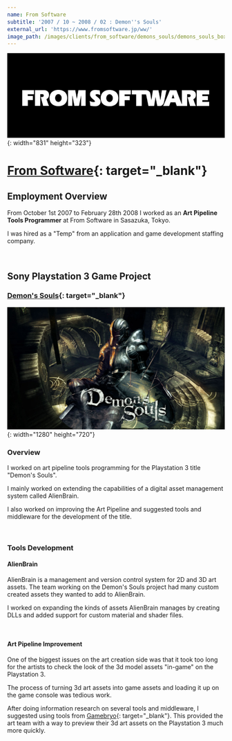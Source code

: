 ```yaml
---
name: From Software
subtitle: '2007 / 10 ~ 2008 / 02 : Demon''s Souls'
external_url: 'https://www.fromsoftware.jp/ww/'
image_path: /images/clients/from_software/demons_souls/demons_souls_box_bg.png
---
```


![](/images/clients/from_software/from_software_logo.png){: width="831" height="323"}

# [From Software](https://www.fromsoftware.jp/ww/){: target="_blank"}

## Employment Overview

From October 1st 2007 to February 28th 2008 I worked as an **Art Pipeline Tools Programmer** at From Software in Sasazuka, Tokyo.

I was hired as a "Temp" from an application and game development staffing company.

&nbsp;

## Sony Playstation 3 Game Project

### [Demon's Souls](https://www.fromsoftware.jp/ww/detail.html?csm=07){: target="_blank"}

![](/images/clients/from_software/demons_souls/demons-souls_wide.jpg){: width="1280" height="720"}

### Overview

I worked on art pipeline tools programming for the Playstation 3 title &nbsp; &nbsp; &nbsp;&nbsp; "Demon's Souls".

I mainly worked on extending the capabilities of a digital asset management system called AlienBrain.

I also worked on improving the Art Pipeline and suggested tools and middleware for the development of the title.

&nbsp;

### Tools Development

#### AlienBrain

AlienBrain is a management and version control system for 2D and 3D art assets. The team working on the Demon's Souls project had many custom created assets they wanted to add to AlienBrain.

I worked on expanding the kinds of assets AlienBrain manages by creating DLLs and added support for custom material and shader files.

&nbsp;

#### Art Pipeline Improvement

One of the biggest issues on the art creation side was that it took too long for the artists to check the look of the 3d model assets "in-game" on the Playstation 3.

The process of turning 3d art assets into game assets and loading it up on the game console was tedious work.

After doing information research on several tools and middleware, I suggested using tools from [Gamebryo](https://en.wikipedia.org/wiki/Gamebryo){: target="_blank"}. This provided the art team with a way to preview their 3d art assets on the Playstation 3 much more quickly.